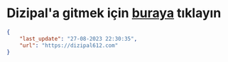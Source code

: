 # Dizipal'a gitmek için [buraya](https://dizipal612.com) tıklayın
    
```json
{
    "last_update": "27-08-2023 22:30:35",
    "url": "https://dizipal612.com"
}
```